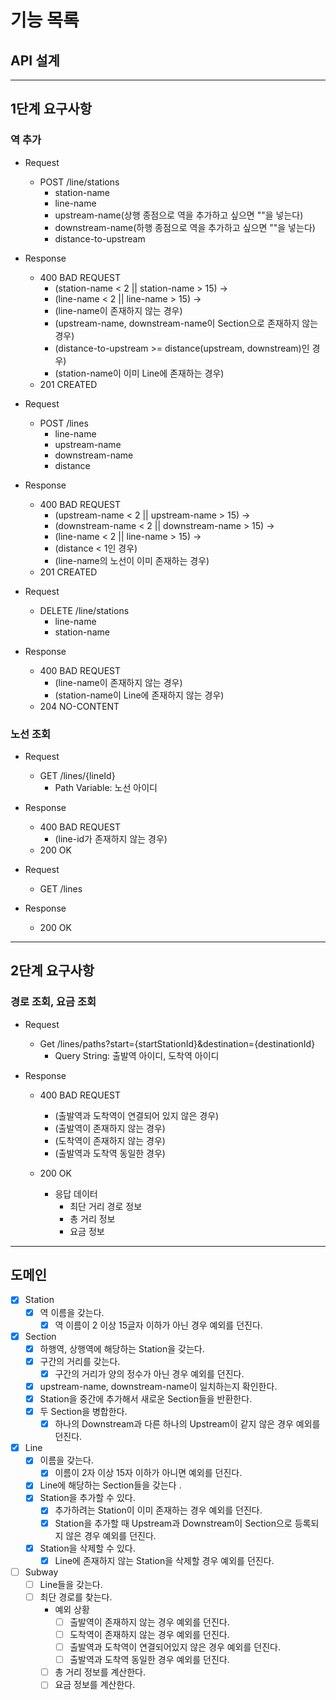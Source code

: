 # 기능 목록

## API 설계

---

## 1단계 요구사항

### 역 추가

- Request
    - POST /line/stations
        - station-name
        - line-name
        - upstream-name(상행 종점으로 역을 추가하고 싶으면 ""을 넣는다)
        - downstream-name(하행 종점으로 역을 추가하고 싶으면 ""을 넣는다)
        - distance-to-upstream

- Response
    - 400 BAD REQUEST
        - (station-name < 2 || station-name > 15) ->
        - (line-name < 2 || line-name > 15) ->
        - (line-name이 존재하지 않는 경우)
        - (upstream-name, downstream-name이 Section으로 존재하지 않는 경우)
        - (distance-to-upstream >= distance(upstream, downstream)인 경우)
        - (station-name이 이미 Line에 존재하는 경우)
    - 201 CREATED

- Request
    - POST /lines
        - line-name
        - upstream-name
        - downstream-name
        - distance

- Response
    - 400 BAD REQUEST
        - (upstream-name < 2 || upstream-name > 15) ->
        - (downstream-name < 2 || downstream-name > 15) ->
        - (line-name < 2 || line-name > 15) ->
        - (distance < 1인 경우)
        - (line-name의 노선이 이미 존재하는 경우)
    - 201 CREATED

- Request
    - DELETE /line/stations
        - line-name
        - station-name

- Response
    - 400 BAD REQUEST
        - (line-name이 존재하지 않는 경우)
        - (station-name이 Line에 존재하지 않는 경우)
    - 204 NO-CONTENT

### 노선 조회

- Request
    - GET /lines/{lineId}
        - Path Variable: 노선 아이디

- Response
    - 400 BAD REQUEST
        - (line-id가 존재하지 않는 경우)
    - 200 OK

- Request
    - GET /lines

- Response
    - 200 OK

---

## 2단계 요구사항

### 경로 조회, 요금 조회

- Request
    - Get /lines/paths?start={startStationId}&destination={destinationId}
        - Query String: 출발역 아이디, 도착역 아이디

- Response
    - 400 BAD REQUEST
        - (출발역과 도착역이 연결되어 있지 않은 경우)
        - (출발역이 존재하지 않는 경우)
        - (도착역이 존재하지 않는 경우)
        - (출발역과 도착역 동일한 경우)

    - 200 OK
        - 응답 데이터
            - 최단 거리 경로 정보
            - 총 거리 정보
            - 요금 정보

---

## 도메인

- [x] Station
    - [x] 역 이름을 갖는다.
        - [x] 역 이름이 2 이상 15글자 이하가 아닌 경우 예외를 던진다.

- [x] Section
    - [x] 하행역, 상행역에 해당하는 Station을 갖는다.
    - [x] 구간의 거리를 갖는다.
        - [x] 구간의 거리가 양의 정수가 아닌 경우 예외를 던진다.
    - [x] upstream-name, downstream-name이 일치하는지 확인한다.
    - [x] Station을 중간에 추가해서 새로운 Section들을 반환한다.
    - [x] 두 Section을 병합한다.
        - [x] 하나의 Downstream과 다른 하나의 Upstream이 같지 않은 경우 예외를 던진다.

- [x] Line
    - [x] 이름을 갖는다.
        - [x] 이름이 2자 이상 15자 이하가 아니면 예외를 던진다.
    - [x] Line에 해당하는 Section들을 갖는다 .
    - [x] Station을 추가할 수 있다.
        - [x] 추가하려는 Station이 이미 존재하는 경우 예외를 던진다.
        - [x] Station을 추가할 때 Upstream과 Downstream이 Section으로 등록되지 않은 경우 예외를 던진다.
    - [x] Station을 삭제할 수 있다.
        - [x] Line에 존재하지 않는 Station을 삭제할 경우 예외를 던진다.

- [ ] Subway
    - [ ] Line들을 갖는다.
    - [ ] 최단 경로를 찾는다.
        - 예외 상황
            - [ ] 출발역이 존재하지 않는 경우 예외를 던진다.
            - [ ] 도착역이 존재하지 않는 경우 예외를 던진다.
            - [ ] 출발역과 도착역이 연결되어있지 않은 경우 예외를 던진다.
            - [ ] 출발역과 도착역 동일한 경우 예외를 던진다.
        - [ ] 총 거리 정보를 계산한다.
        - [ ] 요금 정보를 계산한다.
